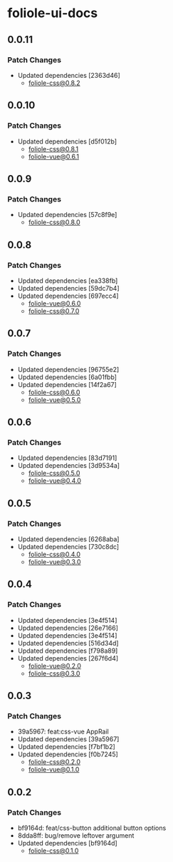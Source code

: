 # foliole-ui-docs

## 0.0.11

### Patch Changes

- Updated dependencies [2363d46]
  - foliole-css@0.8.2

## 0.0.10

### Patch Changes

- Updated dependencies [d5f012b]
  - foliole-css@0.8.1
  - foliole-vue@0.6.1

## 0.0.9

### Patch Changes

- Updated dependencies [57c8f9e]
  - foliole-css@0.8.0

## 0.0.8

### Patch Changes

- Updated dependencies [ea338fb]
- Updated dependencies [59dc7b4]
- Updated dependencies [697ecc4]
  - foliole-vue@0.6.0
  - foliole-css@0.7.0

## 0.0.7

### Patch Changes

- Updated dependencies [96755e2]
- Updated dependencies [6a01fbb]
- Updated dependencies [14f2a67]
  - foliole-css@0.6.0
  - foliole-vue@0.5.0

## 0.0.6

### Patch Changes

- Updated dependencies [83d7191]
- Updated dependencies [3d9534a]
  - foliole-css@0.5.0
  - foliole-vue@0.4.0

## 0.0.5

### Patch Changes

- Updated dependencies [6268aba]
- Updated dependencies [730c8dc]
  - foliole-css@0.4.0
  - foliole-vue@0.3.0

## 0.0.4

### Patch Changes

- Updated dependencies [3e4f514]
- Updated dependencies [26e7166]
- Updated dependencies [3e4f514]
- Updated dependencies [516d34d]
- Updated dependencies [f798a89]
- Updated dependencies [267f6d4]
  - foliole-vue@0.2.0
  - foliole-css@0.3.0

## 0.0.3

### Patch Changes

- 39a5967: feat:css-vue AppRail
- Updated dependencies [39a5967]
- Updated dependencies [f7bf1b2]
- Updated dependencies [f0b7245]
  - foliole-css@0.2.0
  - foliole-vue@0.1.0

## 0.0.2

### Patch Changes

- bf9164d: feat/css-button additional button options
- 8dda8ff: bug/remove leftover argument
- Updated dependencies [bf9164d]
  - foliole-css@0.1.0
